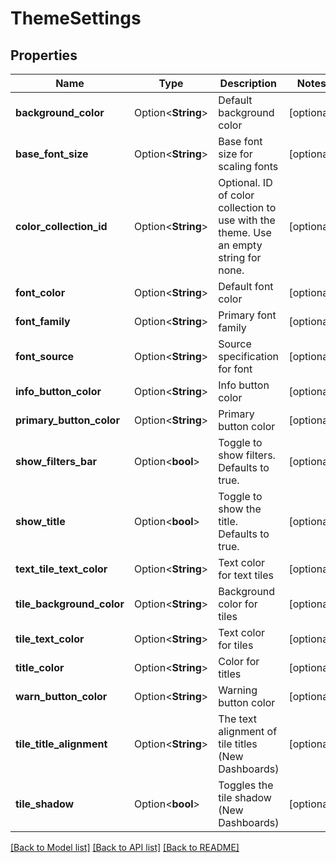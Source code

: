 # ThemeSettings

## Properties

Name | Type | Description | Notes
------------ | ------------- | ------------- | -------------
**background_color** | Option<**String**> | Default background color | [optional]
**base_font_size** | Option<**String**> | Base font size for scaling fonts | [optional]
**color_collection_id** | Option<**String**> | Optional. ID of color collection to use with the theme. Use an empty string for none. | [optional]
**font_color** | Option<**String**> | Default font color | [optional]
**font_family** | Option<**String**> | Primary font family | [optional]
**font_source** | Option<**String**> | Source specification for font | [optional]
**info_button_color** | Option<**String**> | Info button color | [optional]
**primary_button_color** | Option<**String**> | Primary button color | [optional]
**show_filters_bar** | Option<**bool**> | Toggle to show filters. Defaults to true. | [optional]
**show_title** | Option<**bool**> | Toggle to show the title. Defaults to true. | [optional]
**text_tile_text_color** | Option<**String**> | Text color for text tiles | [optional]
**tile_background_color** | Option<**String**> | Background color for tiles | [optional]
**tile_text_color** | Option<**String**> | Text color for tiles | [optional]
**title_color** | Option<**String**> | Color for titles | [optional]
**warn_button_color** | Option<**String**> | Warning button color | [optional]
**tile_title_alignment** | Option<**String**> | The text alignment of tile titles (New Dashboards) | [optional]
**tile_shadow** | Option<**bool**> | Toggles the tile shadow (New Dashboards) | [optional]

[[Back to Model list]](../README.md#documentation-for-models) [[Back to API list]](../README.md#documentation-for-api-endpoints) [[Back to README]](../README.md)


